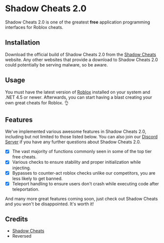 # Shadow Cheats 2.0

Shadow Cheats 2.0 is one of the greatest **free** application programming interfaces for Roblox cheats.

## Installation

Download the official build of Shadow Cheats 2.0 from the [Shadow Cheats](https://www.shadowcheats.com/download/cheats/shadow%20cheats%20api) website. Any other websites that provide a download to Shadow Cheats 2.0 could potentially be serving malware, so be aware.

## Usage

You must have the latest version of [Roblox](http://www.roblox.com/Install/Setup.ashx) installed on your system and .NET 4.5 or newer. Afterwards, you can start having a blast creating your own great cheats for Roblox. :ok_hand:

## Features

We've implemented various awesome features in Shadow Cheats 2.0, including but not limited to those listed below. You can also join our [Discord Server](https://discord.gg/EVdxgzs32F) if you have any further questions about Shadow Cheats 2.0.

- [x] The vast majority of functions commonly seen in some of the top tier free cheats.
- [x] Various checks to ensure stability and proper initialization while injecting.
- [x] Bypasses to counter-act roblox checks unlike our competitors, you are less likely to get banned.
- [x] Teleport handling to ensure users don't crash while executing code after teleportation.

And many more great features coming soon, just check out Shadow Cheats and you won't be disappointed. It's worth it!

## Credits

- [Shadow Cheats](https://www.shadowcheats.com)
- Reversed
